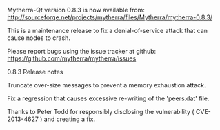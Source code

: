 Mytherra-Qt version 0.8.3 is now available from:
  http://sourceforge.net/projects/mytherra/files/Mytherra/mytherra-0.8.3/

This is a maintenance release to fix a denial-of-service attack that
can cause nodes to crash.

Please report bugs using the issue tracker at github:
  https://github.com/mytherra/mytherra/issues

0.8.3 Release notes

Truncate over-size messages to prevent a memory exhaustion attack.

Fix a regression that causes excessive re-writing of the 'peers.dat' file.


Thanks to Peter Todd for responsibly disclosing the vulnerability
( CVE-2013-4627 ) and creating a fix.
